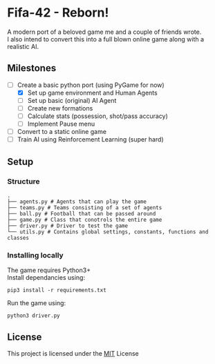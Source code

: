 # Fifa-42 - Reborn!
A modern port of a beloved game me and a couple of friends wrote.  
I also intend to convert this into a full blown online game along with a realistic AI.

## Milestones
- [ ] Create a basic python port (using PyGame for now)
  - [x] Set up game environment and Human Agents
  - [ ] Set up basic (original) AI Agent
  - [ ] Create new formations
  - [ ] Calculate stats (possession, shot/pass accuracy)
  - [ ] Implement Pause menu
- [ ] Convert to a static online game
- [ ] Train AI using Reinforcement Learning (super hard)

## Setup

### Structure
```terminal
.
├── agents.py # Agents that can play the game
├── teams.py # Teams consisting of a set of agents
├── ball.py # Football that can be passed around
├── game.py # Class that conotrols the entire game
├── driver.py # Driver to test the game
└── utils.py # Contains global settings, constants, functions and classes
```

### Installing locally
The game requires Python3+  
Install dependancies using:  
```terminal
pip3 install -r requirements.txt
```
Run the game using:  
```terminal
python3 driver.py
```

## License
This project is licensed under the [MIT](https://opensource.org/licenses/MIT) License
